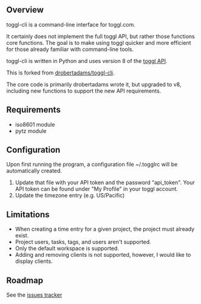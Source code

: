 Overview
--------

toggl-cli is a command-line interface for toggl.com.

It certainly does not implement the full toggl API, but rather those functions
core functions. The goal is to make using toggl quicker and more
efficient for those already familiar with command-line tools.

toggl-cli is written in Python and uses version 8 of the [toggl API](https://github.com/toggl/toggl_api_docs).

This is forked from [drobertadams/toggl-cli](https://github.com/drobertadams/toggl-cli).

The core code is primarily drobertadams wrote it, but upgraded to v8, including new functions to support the new API requirements.


Requirements
------------

* iso8601 module
* pytz module

Configuration
-------------

Upon first running the program, a configuration file ~/.togglrc will be automatically created. 

1. Update that file with your API token and the password "api_token". Your API token can be found under "My Profile" in your toggl account.
2. Update the timezone entry (e.g. US/Pacific)

Limitations
-----------

* When creating a time entry for a given project, the project must already
  exist.
* Project users, tasks, tags, and users aren't supported.
* Only the default workspace is supported.
* Adding and removing clients is not supported, however, I would like to display clients.

Roadmap
-------

See the [issues tracker](https://github.com/beauraines/toggl-cli)
